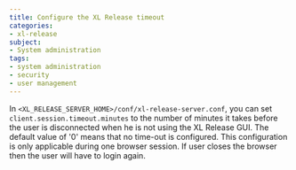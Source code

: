 ```yaml
---
title: Configure the XL Release timeout
categories:
- xl-release
subject:
- System administration
tags:
- system administration
- security
- user management
---
```


In `<XL_RELEASE_SERVER_HOME>/conf/xl-release-server.conf`, you can set `client.session.timeout.minutes` to the number of minutes it takes before the user is disconnected when he is not using the XL Release GUI. The default value of '0' means that no time-out is configured. This configuration is only applicable during one browser session. If user closes the browser then the user will have to login again.
